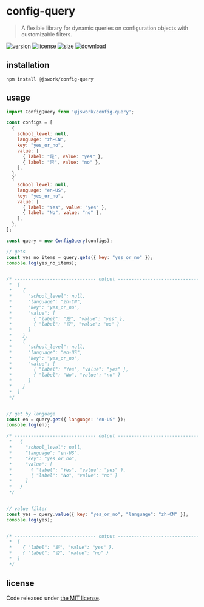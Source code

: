 # config-query
> A flexible library for dynamic queries on configuration objects with customizable filters.

[![version][version-image]][version-url]
[![license][license-image]][license-url]
[![size][size-image]][size-url]
[![download][download-image]][download-url]

## installation
```shell
npm install @jswork/config-query
```

## usage
```js
import ConfigQuery from '@jswork/config-query';

const configs = [
  {
    school_level: null,
    language: "zh-CN",
    key: "yes_or_no",
    value: [
      { label: "是", value: "yes" },
      { label: "否", value: "no" },
    ],
  },
  {
    school_level: null,
    language: "en-US",
    key: "yes_or_no",
    value: [
      { label: "Yes", value: "yes" },
      { label: "No", value: "no" },
    ],
  },
];

const query = new ConfigQuery(configs);

// gets
const yes_no_items = query.gets({ key: "yes_or_no" });
console.log(yes_no_items);


/* ------------------------------ output ------------------------------
 *  [
 *    {
 *      "school_level": null,
 *      "language": "zh-CN",
 *      "key": "yes_or_no",
 *      "value": [
 *        { "label": "是", "value": "yes" },
 *        { "label": "否", "value": "no" }
 *      ]
 *    },
 *    {
 *      "school_level": null,
 *      "language": "en-US",
 *      "key": "yes_or_no",
 *      "value": [
 *        { "label": "Yes", "value": "yes" },
 *        { "label": "No", "value": "no" }
 *      ]
 *    }
 *  ]
 */


// get by language
const en = query.get({ language: "en-US" });
console.log(en);

/* ------------------------------ output ------------------------------
 *   {
 *     "school_level": null,
 *     "language": "en-US",
 *     "key": "yes_or_no",
 *     "value": [
 *       { "label": "Yes", "value": "yes" },
 *       { "label": "No", "value": "no" }
 *     ]
 *   }
 */


// value filter
const yes = query.value({ key: "yes_or_no", "language": "zh-CN" });
console.log(yes);


/* ------------------------------ output ------------------------------
 *  [ 
 *    { "label": "是", "value": "yes" },
 *    { "label": "否", "value": "no" }
 *  ]
 */
```

## license
Code released under [the MIT license](https://github.com/afeiship/config-query/blob/master/LICENSE.txt).

[version-image]: https://img.shields.io/npm/v/@jswork/config-query
[version-url]: https://npmjs.org/package/@jswork/config-query

[license-image]: https://img.shields.io/npm/l/@jswork/config-query
[license-url]: https://github.com/afeiship/config-query/blob/master/LICENSE.txt

[size-image]: https://img.shields.io/bundlephobia/minzip/@jswork/config-query
[size-url]: https://github.com/afeiship/config-query/blob/master/dist/index.min.js

[download-image]: https://img.shields.io/npm/dm/@jswork/config-query
[download-url]: https://www.npmjs.com/package/@jswork/config-query
